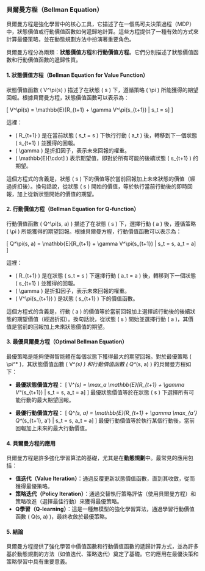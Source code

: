 ### 貝爾曼方程（Bellman Equation）

貝爾曼方程是強化學習中的核心工具，它描述了在一個馬可夫決策過程（MDP）中，狀態價值或行動價值函數如何遞歸地計算。這些方程提供了一種有效的方式來計算最優策略，並在動態規劃方法中扮演著重要角色。

貝爾曼方程分為兩類：**狀態價值方程**和**行動價值方程**。它們分別描述了狀態價值函數和行動價值函數的遞歸性質。

#### 1. 狀態價值方程（Bellman Equation for Value Function）

狀態價值函數 \( V^\pi(s) \) 描述了在狀態 \( s \) 下，遵循策略 \( \pi \) 所能獲得的期望回報。根據貝爾曼方程，狀態價值函數可以表示為：

\[
V^\pi(s) = \mathbb{E}[R_{t+1} + \gamma V^\pi(s_{t+1}) | s_t = s]
\]

這裡：
- \( R_{t+1} \) 是在當前狀態 \( s_t = s \) 下執行行動 \( a_t \) 後，轉移到下一個狀態 \( s_{t+1} \) 並獲得的回報。
- \( \gamma \) 是折扣因子，表示未來回報的權重。
- \( \mathbb{E}[\cdot] \) 表示期望值，即對於所有可能的後續狀態 \( s_{t+1} \) 的期望。

這個方程式的含義是，狀態 \( s \) 下的價值等於當前回報加上未來狀態的價值（經過折扣後）。換句話說，從狀態 \( s \) 開始的價值，等於執行當前行動後的即時回報，加上從新狀態開始的價值的期望。

#### 2. 行動價值方程（Bellman Equation for Q-function）

行動價值函數 \( Q^\pi(s, a) \) 描述了在狀態 \( s \) 下，選擇行動 \( a \) 後，遵循策略 \( \pi \) 所能獲得的期望回報。根據貝爾曼方程，行動價值函數可以表示為：

\[
Q^\pi(s, a) = \mathbb{E}[R_{t+1} + \gamma V^\pi(s_{t+1}) | s_t = s, a_t = a]
\]

這裡：
- \( R_{t+1} \) 是在狀態 \( s_t = s \) 下選擇行動 \( a_t = a \) 後，轉移到下一個狀態 \( s_{t+1} \) 並獲得的回報。
- \( \gamma \) 是折扣因子，表示未來回報的權重。
- \( V^\pi(s_{t+1}) \) 是狀態 \( s_{t+1} \) 下的價值函數。

這個方程式的含義是，行動 \( a \) 的價值等於當前回報加上選擇該行動後的後續狀態的期望價值（經過折扣）。換句話說，從狀態 \( s \) 開始並選擇行動 \( a \)，其價值是當前的回報加上未來狀態價值的期望。

#### 3. 最優貝爾曼方程（Optimal Bellman Equation）

最優策略是能夠使得智能體在每個狀態下獲得最大的期望回報。對於最優策略 \( \pi^* \)，其狀態價值函數 \( V^*(s) \) 和行動價值函數 \( Q^*(s, a) \) 的貝爾曼方程如下：

- **最優狀態價值方程**：
  \[
  V^*(s) = \max_a \mathbb{E}[R_{t+1} + \gamma V^*(s_{t+1}) | s_t = s, a_t = a]
  \]
  最優狀態價值等於在狀態 \( s \) 下選擇所有可能行動的最大期望回報。

- **最優行動價值方程**：
  \[
  Q^*(s, a) = \mathbb{E}[R_{t+1} + \gamma \max_{a'} Q^*(s_{t+1}, a') | s_t = s, a_t = a]
  \]
  最優行動價值等於執行某個行動後，當前回報加上未來的最大行動價值。

#### 4. 貝爾曼方程的應用

貝爾曼方程是許多強化學習算法的基礎，尤其是在**動態規劃**中。最常見的應用包括：

- **值迭代（Value Iteration）**：通過反覆更新狀態價值函數，直到其收斂，從而獲得最優策略。
- **策略迭代（Policy Iteration）**：通過交替執行策略評估（使用貝爾曼方程）和策略改進（選擇最佳行動）來獲得最優策略。
- **Q學習（Q-learning）**：這是一種無模型的強化學習算法，通過學習行動價值函數 \( Q(s, a) \)，最終收斂於最優策略。

#### 5. 結論

貝爾曼方程提供了強化學習中價值函數和行動價值函數的遞歸計算方式，並為許多基於動態規劃的方法（如值迭代、策略迭代）奠定了基礎。它的應用在最優決策和策略學習中具有重要意義。